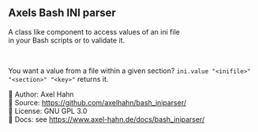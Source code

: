 <html>
<div class="hero">
  <h2>Axels Bash INI parser</h2>

  A class like component to access values of an ini file<br>
  in your Bash scripts or to validate it.

</div>
</html>

<br>

You want a value from a file within a given section?
`ini.value "<inifile>" "<section>" "<key>"` returns it.

👤 Author: Axel Hahn\
🧾 Source: <https://github.com/axelhahn/bash_iniparser/>\
📜 License: GNU GPL 3.0\
📗 Docs: see <https://www.axel-hahn.de/docs/bash_iniparser/>
